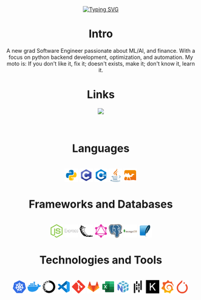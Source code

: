 <!--https://readme-typing-svg.demolab.com/demo/-->
<p align="center">
  <a href="https://git.io/typing-svg"><img src="https://readme-typing-svg.demolab.com?font=Fira+Code&pause=1000&color=05F7F4&center=true&vCenter=true&width=435&lines=%F0%9F%91%8B+Hello+Stranger+%F0%9F%91%8B;Nice+to+Meetcha+!;%F0%9F%98%81+Let's+Have+a+Conversation+%F0%9F%98%81" alt="Typing SVG" /></a>
</p>

<h1 align="center">Intro</h1>
<p align="center">
  A new grad Software Engineer passionate about ML/AI, and finance. With a focus on python backend development, optimization, and automation. My moto is:
  If you don't like it, fix it; doesn't exists, make it; don't know it, learn it.
    
  </a>
</p>

<h1 align="center">Links</h1>
<p align="center">

  <a href="https://www.linkedin.com/in/williamyangumn2023">
    <img src="https://img.shields.io/badge/LinkedIn-%230077B5.svg?&style=for-the-badge&logo=linkedin&logoColor=white" height=25></a>

  
<!--  Need to setup personal website
  <a href="https://www.mayadan.com/">
    <img src="https://img.shields.io/badge/My_Portfolio-17202C.svg?&style=for-the-badge&logo=react&logoColor=white" height=25></a> 
  
  -->

  <!-- TODO
  <a href="https://github.com/DaemonCypher/DaemonCypher">
    <img src="https://komarev.com/ghpvc/?username=ReaVNaiL&style=for-the-badge&color=07b88e" height=25>  -->
    
  </a>
</p>

</br>
<h1 align="center">Languages</h1>
<p align="center">
  </br>
  <!-- https://www.svgrepo.com/ for Icons-->
  <code><img title="Python" height="35" src="./icons/python.svg"></code>
  <code><img title="C" height="35" src="./icons/c.svg"></code>
  <code><img title="C++" height="35" src="./icons/c++.svg"></code>
  <code><img title="Java" height="35" src="./icons/java.svg"></code>
  <code><img title="Ocaml" height="35" src="./icons/ocaml.svg"></code>
   <!--<code><img title="JavaScript" height="35" src="./icons/javascript.svg"></code>
  <code><img title="CSS" height="35" src="./icons/css.svg"></code>
  <code><img title="HTML" height="35" src="./icons/html.svg"></code>-->
</p>
<h1 align="center">Frameworks and Databases</h1>
<p align="center">
  </br>
  <code><img title="Node.JS" height="35" src="./icons/node_js.svg"></code>
  <code><img title="Express.JS" height="35" src="./icons/express.svg"></code>
  <code><img title="Flask" height="35" src="./icons/flask.svg"></code>
  <code><img title="GraphQL" height="35" src="./icons/graphql.svg"></code>
  <code><img title="PostgreSQL" height="35" src="./icons/postgresql.svg"></code>
  <code><img title="MongoDB" height="35" src="./icons/mongodb.svg"></code>
  <code><img title="SQLite" height="35" src="./icons/sqlite.svg"></code>
</p>
<h1 align="center">Technologies and Tools</h1>
<p align="center">
  </br>
  <code><img title="Kubernetes" height="35" src="./icons/kubernetes.svg"></code>
  <code><img title="Docker" height="35" src="./icons/docker.svg"></code>
  <code><img title="Anaconda" height="35" src="./icons/anaconda.svg"></code>
  <code><img title="Vscode" height="35" src="./icons/vscode.svg"></code>
  <code><img title="Git" height="35" src="./icons/git.svg"></code>
  <code><img title="GitLab" height="35" src="./icons/gitlab.svg"></code>
  <code><img title="Excel" height="35" src="./icons/excel.svg"></code>
  <code><img title="Numpy" height="35" src="./icons/numpy.svg"></code>
  <code><img title="Pandas" height="35" src="./icons/pandas.svg"></code>
  <code><img title="Keras" height="35" src="./icons/keras.svg"></code>
  <code><img title="Grafana" height="35" src="./icons/grafana.svg"></code>
  <code><img title="Pytorch" height="35" src="./icons/pytorch.svg"></code>
</p>
    
<!--  TODO
</br>
<h1 align="center">GitHub Stats</h1>
<p align="center">
</br>
</p>

<p align="center">
  <img src="https://readme-stats-cwvn.vercel.app/api?username=ReaVNaiL&custom_title=ReaVNaiL+-+Daniel+Maya.+&border_color=47f0d7&show_icons=true&count_private=true&theme=gotham">
</p>

<p align="center">
  <img height="225" width="450" src="https://readme-stats-cwvn.vercel.app/api/top-langs/?username=ReaVNaiL&layout=compact&langs_count=10&hide=jupyter%20notebook&exclude_repo=FTP-Client-Server,Linked-Attributes-Implementation,DirectLinks-Update-Dirs&count-private=true&theme=gotham&border_color=47f0d7"/>
</p>
-->
